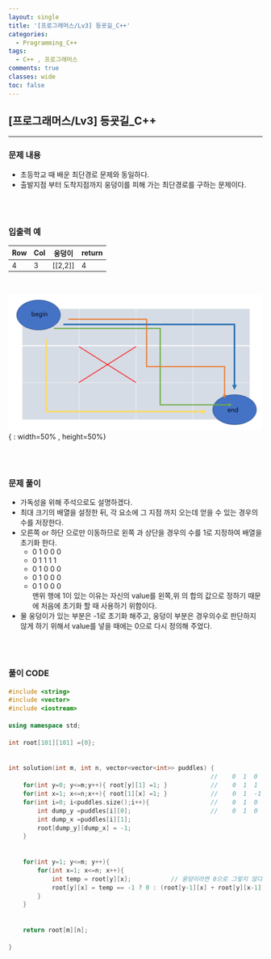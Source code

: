 ```yaml
---
layout: single
title: '[프로그래머스/Lv3] 등굣길_C++'
categories:
  - Programming_C++
tags:
  - C++ , 프로그래머스
comments: true  
classes: wide
toc: false
---
```


## [프로그래머스/Lv3] 등굣길_C++
---

### 문제 내용 <br>
- 초등학교 때 배운 최단경로 문제와 동일하다.<br>
- 출발지점 부터 도착지점까지 웅덩이를 피해 가는 최단경로를 구하는 문제이다.<br>

<br>
<br>

### 입출력 예 <br>

|Row|Col|웅덩이|return|
|---|---|---|---|
|4|3|[[2,2]]|4|

<br>

![등굣길 log](../../assets/images/Programming/등굣길.png){ : width=50% , height=50%}




<br>
<br>



### 문제 풀이 <br>
- 가독성을 위해 주석으로도 설명하겠다.<br>
- 최대 크기의 배열을 설정한 뒤, 각 요소에 그 지점 까지 오는데 얻을 수 있는 경우의 수를 저장한다. <br>
- 오른쪽 or 하단 으로만 이동하므로 왼쪽 과 상단을 경우의 수를 1로 지정하여 배열을 초기화 한다.<br>
  - 0 1 0 0 0 
  - 0 1 1 1 1
  - 0 1 0 0 0
  - 0 1 0 0 0
  - 0 1 0 0 0 <br>
  맨위 행에 1이 있는 이유는 자신의 value를 왼쪽,위 의 합의 값으로 정하기 때문에 처음에 초기화 할 때 사용하기 위함이다.<br>
- 물 웅덩이가 있는 부분은 -1로 초기화 해주고, 웅덩이 부분은 경우의수로 판단하지 않게 하기 위해서 value를 넣을 때에는 0으로 다시 정의해 주었다.
  
<br>
<br>


### 풀이 CODE <br>
```c++
#include <string>
#include <vector>
#include <iostream>

using namespace std;

int root[101][101] ={0};


int solution(int m, int n, vector<vector<int>> puddles) {
                                                        //    0  1  0  0  0      -> 1이 필요.
    for(int y=0; y<=m;y++){ root[y][1] =1; }            //    0  1  1  1  1      처음에 갈 수 있는 갯수로 초기화
    for(int x=1; x<=n;x++){ root[1][x] =1; }            //    0  1  -1 0  0
    for(int i=0; i<puddles.size();i++){                 //    0  1  0  -1 0
        int dump_y =puddles[i][0];                      //    0  1  0  0  0
        int dump_x =puddles[i][1];
        root[dump_y][dump_x] = -1;
    }
    

    for(int y=1; y<=m; y++){          
        for(int x=1; x<=n; x++){               
            int temp = root[y][x];           // 웅덩이라면 0으로 그렇지 않다면 왼쪽,위쪽의 합으로
            root[y][x] = temp == -1 ? 0 : (root[y-1][x] + root[y][x-1]) % 1000000007 ;     
        }
    }
    
   
    return root[m][n];

}
```